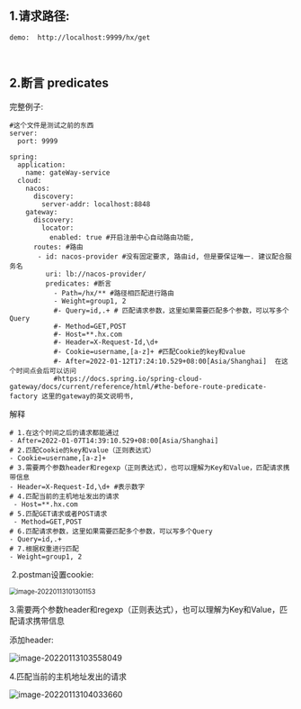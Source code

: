 ## 1.请求路径:
```text
demo:  http://localhost:9999/hx/get



```

## 2.断言 predicates

完整例子: 

```properties
#这个文件是测试之前的东西
server:
  port: 9999

spring:
  application:
    name: gateWay-service
  cloud:
    nacos:
      discovery:
        server-addr: localhost:8848
    gateway:
      discovery:
        locator:
          enabled: true #开启注册中心自动路由功能,
      routes: #路由
       - id: nacos-provider #没有固定要求, 路由id, 但是要保证唯一. 建议配合服务名
         uri: lb://nacos-provider/
         predicates: #断言
           - Path=/hx/** #路径相匹配进行路由
           - Weight=group1, 2
           #- Query=id,.+ # 匹配请求参数，这里如果需要匹配多个参数，可以写多个Query
           #- Method=GET,POST
           #- Host=**.hx.com
           #- Header=X-Request-Id,\d+
           #- Cookie=username,[a-z]+ #匹配Cookie的key和value
           #- After=2022-01-12T17:24:10.529+08:00[Asia/Shanghai]  在这个时间点会后可以访问
           #https://docs.spring.io/spring-cloud-gateway/docs/current/reference/html/#the-before-route-predicate-factory 这里的gateway的英文说明书,

```

解释

```properties
# 1.在这个时间之后的请求都能通过
- After=2022-01-07T14:39:10.529+08:00[Asia/Shanghai]
# 2.匹配Cookie的key和value（正则表达式）
- Cookie=username,[a-z]+
# 3.需要两个参数header和regexp（正则表达式），也可以理解为Key和Value，匹配请求携带信息
- Header=X-Request-Id,\d+ #表示数字
# 4.匹配当前的主机地址发出的请求
 - Host=**.hx.com
# 5.匹配GET请求或者POST请求
 - Method=GET,POST
# 6.匹配请求参数，这里如果需要匹配多个参数，可以写多个Query
- Query=id,.+
# 7.根据权重进行匹配
- Weight=group1, 2
```

​    2.postman设置cookie: 

<img src="https://cdn.jsdelivr.net/gh/hx1098/Algorithm@master/img/nacos/20220113101308.png" alt="image-20220113101301153" style="zoom:80%;" />

3.需要两个参数header和regexp（正则表达式），也可以理解为Key和Value，匹配请求携带信息

添加header:

![image-20220113103558049](https://cdn.jsdelivr.net/gh/hx1098/Algorithm@master/img/nacos/20220113103558.png)

4.匹配当前的主机地址发出的请求

![image-20220113104033660](https://cdn.jsdelivr.net/gh/hx1098/Algorithm@master/img/nacos/20220113104209.png)

